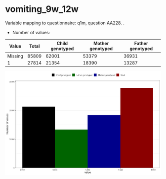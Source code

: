 # vomiting_9w_12w
Variable mapping to questionnaire: q1m, question AA228.
.
- Number of values:

| Value | Total | Child genotyped | Mother genotyped | Father genotyped |
| ----- | ----- | --------------- | ---------------- | ---------------- |
| Missing | 85809 | 62001 | 53379 | 36931 |
| 1 | 27814 | 21354 | 18390 |13287 |



![](vomiting_9w_12w_n.png)



